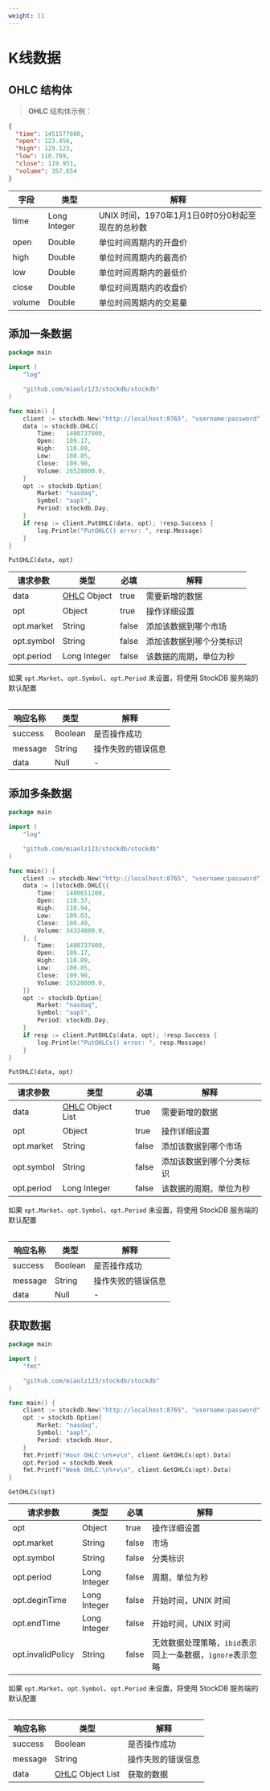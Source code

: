```yaml
---
weight: 11
---
```


# K线数据

## OHLC 结构体

> **OHLC** 结构体示例：

```json
{
  "time": 1451577600,
  "open": 123.456,
  "high": 129.123,
  "low": 110.789,
  "close": 119.951,
  "volume": 357.654
}
```

| 字段 | 类型 | 解释 |
| ---- | ---- | ---- |
| time | Long Integer | UNIX 时间，1970年1月1日0时0分0秒起至现在的总秒数 |
| open | Double | 单位时间周期内的开盘价 |
| high | Double | 单位时间周期内的最高价 |
| low | Double | 单位时间周期内的最低价 |
| close | Double | 单位时间周期内的收盘价 |
| volume | Double | 单位时间周期内的交易量 |

## 添加一条数据

```go
package main

import (
	"log"

	"github.com/miaolz123/stockdb/stockdb"
)

func main() {
	client := stockdb.New("http://localhost:8765", "username:password")
	data := stockdb.OHLC{
		Time:   1480737600,
		Open:   109.17,
		High:   110.09,
		Low:    108.85,
		Close:  109.90,
		Volume: 26528000.0,
	}
	opt := stockdb.Option{
		Market: "nasdaq",
		Symbol: "aapl",
		Period: stockdb.Day,
	}
	if resp := client.PutOHLC(data, opt); !resp.Success {
		log.Println("PutOHLC() error: ", resp.Message)
	}
}
```

`PutOHLC(data, opt)`

| 请求参数 | 类型 | 必填 | 解释 |
| -------- | ---- | ---- | ---- |
| data | [OHLC](#ohlc-结构体) Object | true | 需要新增的数据 |
| opt | Object | true | 操作详细设置 |
| opt.market | String | false | 添加该数据到哪个市场 |
| opt.symbol | String | false | 添加该数据到哪个分类标识 |
| opt.period | Long Integer | false | 该数据的周期，单位为秒 |

<aside class="notice">
如果 <code>opt.Market</code>、<code>opt.Symbol</code>、<code>opt.Period</code> 未设置，将使用 StockDB 服务端的默认配置
</aside>

<br>

| 响应名称 | 类型 | 解释 |
| -------- | ---- | ---- |
| success | Boolean | 是否操作成功 |
| message | String | 操作失败的错误信息 |
| data | Null | - |

## 添加多条数据

```go
package main

import (
	"log"

	"github.com/miaolz123/stockdb/stockdb"
)

func main() {
	client := stockdb.New("http://localhost:8765", "username:password")
	data := []stockdb.OHLC{{
		Time:   1480651200,
		Open:   110.37,
		High:   110.94,
		Low:    109.03,
		Close:  109.49,
		Volume: 34324000.0,
	}, {
		Time:   1480737600,
		Open:   109.17,
		High:   110.09,
		Low:    108.85,
		Close:  109.90,
		Volume: 26528000.0,
	}}
	opt := stockdb.Option{
		Market: "nasdaq",
		Symbol: "aapl",
		Period: stockdb.Day,
	}
	if resp := client.PutOHLCs(data, opt); !resp.Success {
		log.Println("PutOHLCs() error: ", resp.Message)
	}
}
```

`PutOHLC(data, opt)`

| 请求参数 | 类型 | 必填 | 解释 |
| -------- | ---- | ---- | ---- |
| data | [OHLC](#ohlc-结构体) Object List | true | 需要新增的数据 |
| opt | Object | true | 操作详细设置 |
| opt.market | String | false | 添加该数据到哪个市场 |
| opt.symbol | String | false | 添加该数据到哪个分类标识 |
| opt.period | Long Integer | false | 该数据的周期，单位为秒 |

<aside class="notice">
如果 <code>opt.Market</code>、<code>opt.Symbol</code>、<code>opt.Period</code> 未设置，将使用 StockDB 服务端的默认配置
</aside>

<br>

| 响应名称 | 类型 | 解释 |
| -------- | ---- | ---- |
| success | Boolean | 是否操作成功 |
| message | String | 操作失败的错误信息 |
| data | Null | - |

## 获取数据

```go
package main

import (
	"fmt"

	"github.com/miaolz123/stockdb/stockdb"
)

func main() {
	client := stockdb.New("http://localhost:8765", "username:password")
	opt := stockdb.Option{
		Market: "nasdaq",
		Symbol: "aapl",
		Period: stockdb.Hour,
	}
	fmt.Printf("Hour OHLC:\n%+v\n", client.GetOHLCs(opt).Data)
	opt.Period = stockdb.Week
	fmt.Printf("Week OHLC:\n%+v\n", client.GetOHLCs(opt).Data)
}
```

`GetOHLCs(opt)`

| 请求参数 | 类型 | 必填 | 解释 |
| -------- | ---- | ---- | ---- |
| opt | Object | true | 操作详细设置 |
| opt.market | String | false | 市场 |
| opt.symbol | String | false | 分类标识 |
| opt.period | Long Integer | false | 周期，单位为秒 |
| opt.deginTime | Long Integer | false | 开始时间，UNIX 时间 |
| opt.endTime | Long Integer | false | 开始时间，UNIX 时间 |
| opt.invalidPolicy | String | false | 无效数据处理策略，`ibid`表示同上一条数据，`ignore`表示忽略 |

<aside class="notice">
如果 <code>opt.Market</code>、<code>opt.Symbol</code>、<code>opt.Period</code> 未设置，将使用 StockDB 服务端的默认配置
</aside>

<br>

| 响应名称 | 类型 | 解释 |
| -------- | ---- | ---- |
| success | Boolean | 是否操作成功 |
| message | String | 操作失败的错误信息 |
| data | [OHLC](#ohlc-结构体) Object List | 获取的数据 |
